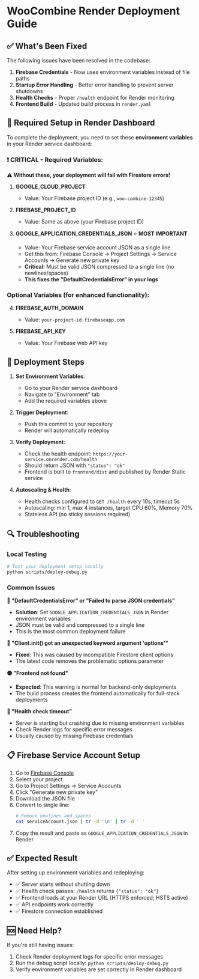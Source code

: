 # WooCombine Render Deployment Guide

## ✅ What's Been Fixed

The following issues have been resolved in the codebase:

1. **Firebase Credentials** - Now uses environment variables instead of file paths
2. **Startup Error Handling** - Better error handling to prevent server shutdowns
3. **Health Checks** - Proper `/health` endpoint for Render monitoring
4. **Frontend Build** - Updated build process in `render.yaml`

## 🔧 Required Setup in Render Dashboard

To complete the deployment, you need to set these **environment variables** in your Render service dashboard:

### **❗ CRITICAL - Required Variables:**

⚠️ **Without these, your deployment will fail with Firestore errors!**

1. **GOOGLE_CLOUD_PROJECT**
   - Value: Your Firebase project ID (e.g., `woo-combine-12345`)

2. **FIREBASE_PROJECT_ID** 
   - Value: Same as above (your Firebase project ID)

3. **GOOGLE_APPLICATION_CREDENTIALS_JSON** ⭐ **MOST IMPORTANT**
   - Value: Your Firebase service account JSON as a single line
   - Get this from: Firebase Console → Project Settings → Service Accounts → Generate new private key
   - **Critical:** Must be valid JSON compressed to a single line (no newlines/spaces)
   - **This fixes the "DefaultCredentialsError" in your logs**

### **Optional Variables (for enhanced functionality):**

4. **FIREBASE_AUTH_DOMAIN**
   - Value: `your-project-id.firebaseapp.com`

5. **FIREBASE_API_KEY**
   - Value: Your Firebase web API key

## 🚀 Deployment Steps

1. **Set Environment Variables**:
   - Go to your Render service dashboard
   - Navigate to "Environment" tab
   - Add the required variables above

2. **Trigger Deployment**:
   - Push this commit to your repository
   - Render will automatically redeploy

3. **Verify Deployment**:
   - Check the health endpoint: `https://your-service.onrender.com/health`
   - Should return JSON with `"status": "ok"`
   - Frontend is built to `frontend/dist` and published by Render Static service

4. **Autoscaling & Health**:
   - Health checks configured to `GET /health` every 10s, timeout 5s
   - Autoscaling: min 1, max 4 instances, target CPU 60%, Memory 70%
   - Stateless API (no sticky sessions required)

## 🔍 Troubleshooting

### Local Testing
```bash
# Test your deployment setup locally
python scripts/deploy-debug.py
```

### Common Issues

**🔴 "DefaultCredentialsError" or "Failed to parse JSON credentials"**
- **Solution**: Set `GOOGLE_APPLICATION_CREDENTIALS_JSON` in Render environment variables
- JSON must be valid and compressed to a single line
- This is the most common deployment failure

**🔴 "Client.__init__() got an unexpected keyword argument 'options'"**
- **Fixed**: This was caused by incompatible Firestore client options
- The latest code removes the problematic options parameter

**🟡 "Frontend not found"**
- **Expected**: This warning is normal for backend-only deployments
- The build process creates the frontend automatically for full-stack deployments

**🔴 "Health check timeout"**
- Server is starting but crashing due to missing environment variables
- Check Render logs for specific error messages
- Usually caused by missing Firebase credentials

## 📋 Firebase Service Account Setup

1. Go to [Firebase Console](https://console.firebase.google.com)
2. Select your project
3. Go to Project Settings → Service Accounts
4. Click "Generate new private key"
5. Download the JSON file
6. Convert to single line:
   ```bash
   # Remove newlines and spaces
   cat serviceAccount.json | tr -d '\n' | tr -d ' '
   ```
7. Copy the result and paste as `GOOGLE_APPLICATION_CREDENTIALS_JSON` in Render

## ✅ Expected Result

After setting up environment variables and redeploying:

- ✅ Server starts without shutting down
- ✅ Health check passes: `/health` returns `{"status": "ok"}`
- ✅ Frontend loads at your Render URL (HTTPS enforced; HSTS active)
- ✅ API endpoints work correctly
- ✅ Firestore connection established

## 🆘 Need Help?

If you're still having issues:
1. Check Render deployment logs for specific error messages
2. Run the debug script locally: `python scripts/deploy-debug.py`
3. Verify environment variables are set correctly in Render dashboard 